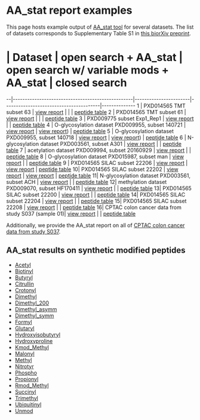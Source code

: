 # AA_stat report examples
This page hosts example output of [AA_stat tool](https://github.com/SimpleNumber/aa_stat) for several datasets.
The list of datasets corresponds to Supplementary Table S1 in [this biorXiv preprint](https://www.biorxiv.org/content/10.1101/2020.09.07.286161v1.supplementary-material).

# | Dataset                                          | open search + AA_stat | open search w/ variable mods + AA_stat | closed search
--|--------------------------------------------------|-----------------------|----------------------------------------|--------------
1 | PXD014565 TMT subset 63                          | [view report](PXD014565/TMT/63/os_step_3/report.html) | |      | [peptide table](PXD014565/TMT/63/closed/QEXI22263_peptides.tsv)
2 | PXD014565 TMT subset 61                          | [view report](PXD014565/TMT/61/os_step_3/report.html) | |      | [peptide table](PXD014565/TMT/63/closed/QEXI22261_peptides.tsv)
3 | PXD009775 subset Exp1_Rep1                       | [view report](PXD009775/Exp1_Rep1/os_step_3/report.html)     | | [peptide table](PXD009775/Exp1_Rep1/closed/union_peptides.tsv)
4 | O-glycosylation dataset PXD009955, subset 140721 | [view report](o_glycosylation/PXD009955/140721/os_step_4/report.html) | [view report](o_glycosylation/PXD009955/140721/variable_mods/report.html)) | [peptide table](o_glycosylation/PXD009955/140721/closed/union_peptides.tsv)
5 | O-glycosylation dataset PXD009955, subset 140718 | [view report](o_glycosylation/PXD009955/140718/os_step_4/report.html) | [view report](o_glycosylation/PXD009955/140718/variable_mods/report.html)) | [peptide table](o_glycosylation/PXD009955/140718/closed/union_peptides.tsv)
6 | N-glycosylation dataset PXD003561, subset A301   | [view report](n_glycosylation/PXD003561/A301/os_step_3/report.html) | | [peptide table](n_glycosylation/PXD003561/A301/closed/union_peptides.tsv)
7 | acetylation dataset PXD009994, subset 20160929   | [view report](acetylation/PXD009994/20160929/os_step_2/report.html) | | [peptide table](acetylation/PXD009994/20160929/closed/union_peptides.tsv)
8 | O-glycosylation dataset PXD015987, subset man    | [view report](o_glycosylation/PXD015987/man/os_step_2/report.html) | | [peptide table](o_glycosylation/PXD015987/man/closed/union_peptides.tsv)
9 | PXD014565 SILAC subset 22206                     | [view report](PXD014565/SILAC/22206/os_step_1/report.html) | [view report](PXD014565/SILAC/22206/variable_mods/report.html) | [peptide table](PXD014565/SILAC/22206/closed/QEXI22206_peptides.tsv)
10| PXD014565 SILAC subset 22202                     | [view report](PXD014565/SILAC/22202/os_step_1/report.html) | [view report](PXD014565/SILAC/22202/variable_mods/report.html) | [peptide table](PXD014565/SILAC/22202/closed/QEXI22202_peptides.tsv)
11| N-glycosylation dataset PXD003561, subset ACH    | [view report](n_glycosylation/PXD003561/ACH/os_step_2/report.html) | | [peptide table](n_glycosylation/PXD003561/ACH/closed/union_peptides.tsv)
12| methylation dataset PXD009070, subset HF170411   | [view report](methylation/PXD009070/HF170411/os_step_1/report.html) | | [peptide table](methylation/PXD009070/HF170411/closed/union_peptides.tsv)
13| PXD014565 SILAC subset 22200                     | [view report](PXD014565/SILAC/22200/os_step_2/report.html) | | [peptide table](PXD014565/SILAC/22200/closed/QEXI22200_peptides.tsv)
14| PXD014565 SILAC subset 22204                     | [view report](PXD014565/SILAC/22204/os_step_2/report.html) | | [peptide table](PXD014565/SILAC/22204/closed/QEXI22204_peptides.tsv)
15| PXD014565 SILAC subset 22208                     | [view report](PXD014565/SILAC/22208/os_step_2/report.html) | | [peptide table](PXD014565/SILAC/22208/closed/QEXI22208_peptides.tsv)
16| CPTAC colon cancer data from study S037 (sample 01)| [view report](01_CPTAC_COprospective_Proteome_VU_20150901/os_step_2/report.html) | | [peptide table](01_CPTAC_COprospective_Proteome_VU_20150901/closed/union_peptides.tsv)

Additionally, we provide the AA_stat report on all of [CPTAC colon cancer data from study S037](CPTAC_Colon_Cancer_S037/report.html).

## AA_stat results on synthetic modified peptides

- [Acetyl](synthetic/Acetyl/report.html)
- [Biotinyl](synthetic/Biotinyl/report.html)
- [Butyryl](synthetic/Butyryl/report.html)
- [Citrullin](synthetic/Citrullin/report.html)
- [Crotonyl](synthetic/Crotonyl/report.html)
- [Dimethyl](synthetic/Dimethyl/report.html)
- [Dimethyl_200](synthetic/Dimethyl_200/report.html)
- [Dimethyl_asymm](synthetic/Dimethyl_asymm/report.html)
- [Dimethyl_symm](synthetic/Dimethyl_symm/report.html)
- [Formyl](synthetic/Formyl/report.html)
- [Glutaryl](synthetic/Glutaryl/report.html)
- [Hydroxyisobutyryl](synthetic/Hydroxyisobutyryl/report.html)
- [Hydroxyproline](synthetic/Hydroxyproline/report.html)
- [Kmod_Methyl](synthetic/Kmod_Methyl/report.html)
- [Malonyl](synthetic/Malonyl/report.html)
- [Methyl](synthetic/Methyl/report.html)
- [Nitrotyr](synthetic/Nitrotyr/report.html)
- [Phospho](synthetic/Phospho/report.html)
- [Propionyl](synthetic/Propionyl/report.html)
- [Rmod_Methyl](synthetic/Rmod_Methyl/report.html)
- [Succinyl](synthetic/Succinyl/report.html)
- [Trimethyl](synthetic/Trimethyl/report.html)
- [Ubiquitinyl](synthetic/Ubiquitinyl/report.html)
- [Unmod](synthetic/Unmod/report.html)
